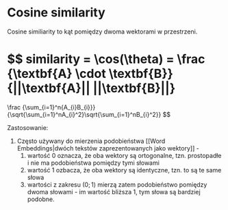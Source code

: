 # Cosine similarity

Cosine similiarity to kąt pomiędzy dwoma wektorami w przestrzeni.

$$ 
similarity = 
\cos(\theta) = 
\frac
{\textbf{A} \cdot \textbf{B}}
{||\textbf{A}|| ||\textbf{B}||}
=
\frac
	{\sum_{i=1}^n{A_{i}B_{i}}}
	{\sqrt{\sum_{i=1}^nA_{i}^2}\sqrt{\sum_{i=1}^nB_{i}^2}} 
$$


Zastosowanie:
1. Często używany do mierzenia podobieństwa [[Word Embeddings|dwóch tekstów zaprezentowanych jako wektory]] - 
	1. wartość 0 oznacza, że oba wektory są ortogonalne, tzn. prostopadłe i nie ma podobieństwa pomiędzy tymi słowami
	2. wartość 1 ozbacza, że oba wektory są identyczne, tzn. to są te same słowa
	3. wartości z zakresu $(0; 1)$ mierzą zatem podobieństwo pomiędzy dwoma słowami - im wartość bliższa 1, tym słowa są bardziej podobne.